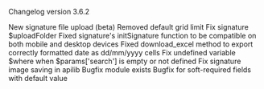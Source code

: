 Changelog version 3.6.2
 
New signature file upload (beta)
Removed default grid limit
Fix signature $uploadFolder
Fixed signature's initSignature function to be compatible on both mobile and desktop devices
Fixed download_excel method to export correctly formatted date as dd/mm/yyyy cells
Fix undefined variable $where when $params['search'] is empty or not defined
Fix signature image saving in apilib
Bugfix module exists
Bugfix for soft-required fields with default value
